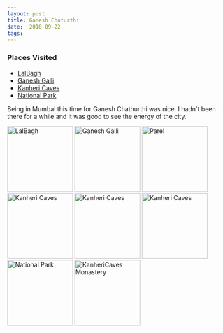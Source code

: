```yaml
---
layout: post
title: Ganesh Chaturthi
date:  2018-09-22
tags: 
---
```

<div class="post-sidebar">
<h3>Places Visited</h3>
<ul>
<li><a href="https://en.wikipedia.org/wiki/Lalbaugcha_Raja" target="_blank">LalBagh</a></li>
<li><a href="http://www.mumbaicharaja.co/" target="_blank">Ganesh Galli</a></li>
<li><a href="https://en.wikipedia.org/wiki/Kanheri_Caves" target="_blank">Kanheri Caves</a></li>
<li><a href="https://en.wikipedia.org/wiki/Borivali_National_Park" target="_blank">National Park</a></li>
</ul>
</div>

Being in Mumbai this time for Ganesh Chathurthi was nice. I hadn't been there for a while and it was good to see the energy of the city.

<img class="myImg" src="{{site.baseurl}}/assets/IMG_9242.jpg" alt="LalBagh" width="150" height="150">
<img class="myImg" src="{{site.baseurl}}/assets/IMG_9255.jpg" alt="Ganesh Galli" width="150" height="150">
<img class="myImg" src="{{site.baseurl}}/assets/IMG_9258.jpg" alt="Parel" width="150" height="150">
<img class="myImg" src="{{site.baseurl}}/assets/IMG_9282.jpg" alt="Kanheri Caves" width="150" height="150">
<img class="myImg" src="{{site.baseurl}}/assets/IMG_9273.jpg" alt="Kanheri Caves" width="150" height="150">
<img class="myImg" src="{{site.baseurl}}/assets/IMG_9317.jpg" alt="Kanheri Caves" width="150" height="150">
<img class="myImg" src="{{site.baseurl}}/assets/IMG_9330.jpg" alt="National Park" width="150" height="150">
<img class="myImg" src="{{site.baseurl}}/assets/IMG_9271.jpg" alt="KanheriCaves Monastery" width="150" height="150">
<br>

<div id='mapid' style='width: 700px; height: 400px;'></div>

<script>
makeMap(L, [19.0092, 72.8376], "Parel", 11); 
</script>
